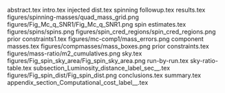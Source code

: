 abstract.tex
intro.tex
injected dist.tex
spinning followup.tex
results.tex
figures/spinning-masses/quad_mass_grid.png
figures/Fig_Mc_q_SNR1/Fig_Mc_q_SNR1.png
spin estimates.tex
figures/spins/spins.png
figures/spin_cred_regions/spin_cred_regions.png
prior constraints1.tex
figures/mc-comp1/mass_errors.png
component masses.tex
figures/compmasses/mass_boxes.png
prior constraints.tex
figures/mass-ratio/m2_cumulatives.png
sky.tex
figures/Fig_spin_sky_area/Fig_spin_sky_area.png
run-by-run.tex
sky-ratio-table.tex
subsection_Luminosity_distance_label_sec__.tex
figures/Fig_spin_dist/Fig_spin_dist.png
conclusions.tex
summary.tex
appendix_section_Computational_cost_label__.tex

    
  
  
